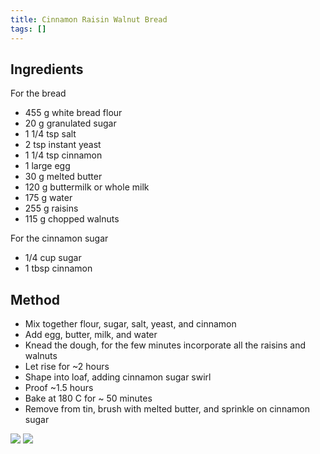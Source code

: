 ```yaml
---
title: Cinnamon Raisin Walnut Bread
tags: []
---
```


## Ingredients

For the bread

- 455 g white bread flour
- 20 g granulated sugar
- 1 1/4 tsp salt
- 2 tsp instant yeast
- 1 1/4 tsp cinnamon
- 1 large egg
- 30 g melted butter
- 120 g buttermilk or whole milk
- 175 g water
- 255 g raisins
- 115 g chopped walnuts

For the cinnamon sugar

- 1/4 cup sugar
- 1 tbsp cinnamon

## Method

- Mix together flour, sugar, salt, yeast, and cinnamon
- Add egg, butter, milk, and water
- Knead the dough, for the few minutes incorporate all the raisins and walnuts
- Let rise for ~2 hours
- Shape into loaf, adding cinnamon sugar swirl
- Proof ~1.5 hours
- Bake at 180 C for ~ 50 minutes
- Remove from tin, brush with melted butter, and sprinkle on cinnamon sugar

![](assets/cinnamon_raisin_walnut_bread-IMG_4892.jpg)
![](assets/cinnamon_raisin_walnut_bread-IMG_4897.jpg)
